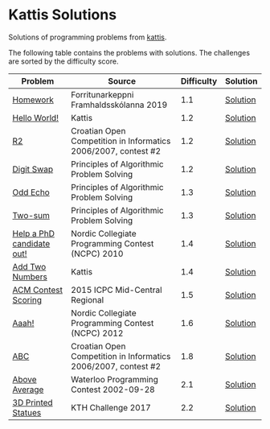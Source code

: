 Kattis Solutions
==================
Solutions of programming problems from [kattis](https://open.kattis.com/).

The following table contains the problems with solutions.
The challenges are sorted by the difficulty score.

| Problem | Source | Difficulty | Solution |
| --- | --- | --- | --- |
| [Homework](https://open.kattis.com/problems/heimavinna) | Forritunarkeppni Framhaldsskólanna 2019 | 1.1 | [Solution](solutions/heimavinna) |
| [Hello World!](https://open.kattis.com/problems/hello) | Kattis | 1.2 | [Solution](solutions/hello) |
| [R2](https://open.kattis.com/problems/r2) | Croatian Open Competition in Informatics 2006/2007, contest #2 | 1.2 | [Solution](solutions/r2) |
| [Digit Swap](https://open.kattis.com/problems/digitswap) | Principles of Algorithmic Problem Solving | 1.2 | [Solution](solutions/digitswap) |
| [Odd Echo](https://open.kattis.com/problems/oddecho) | Principles of Algorithmic Problem Solving | 1.3 | [Solution](solutions/oddecho) |
| [Two-sum](https://open.kattis.com/problems/twosum) | Principles of Algorithmic Problem Solving | 1.3 | [Solution](solutions/twosum) |
| [Help a PhD candidate out!](https://open.kattis.com/problems/helpaphd) | Nordic Collegiate Programming Contest (NCPC) 2010 | 1.4 | [Solution](solutions/helpaphd) |
| [Add Two Numbers](https://open.kattis.com/problems/addtwonumbers) | Kattis | 1.4 | [Solution](solutions/addtwonumbers) |
| [ACM Contest Scoring](https://open.kattis.com/problems/acm) | 2015 ICPC Mid-Central Regional | 1.5 | [Solution](solutions/acm) |
| [Aaah!](https://open.kattis.com/problems/aaah) | Nordic Collegiate Programming Contest (NCPC) 2012 | 1.6 | [Solution](solutions/aaah) |
| [ABC](https://open.kattis.com/problems/abc) | Croatian Open Competition in Informatics 2006/2007, contest #2 | 1.8 | [Solution](solutions/abc) |
| [Above Average](https://open.kattis.com/problems/aboveaverage) | Waterloo Programming Contest 2002-09-28 | 2.1 | [Solution](solutions/aboveaverage) |
| [3D Printed Statues](https://open.kattis.com/problems/3dprinter) | KTH Challenge 2017 | 2.2 | [Solution](solutions/3dprinter) |
